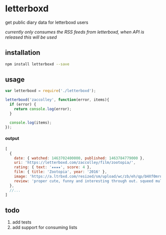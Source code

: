 # letterboxd

get public diary data for letterboxd users

_currently only consumes the RSS feeds from letterboxd, when API is released this will be used_

## installation

```bash
npm install letterboxd --save
```

## usage

```javascript
var letterboxd = require('./letterboxd');

letterboxd('zaccolley', function(error, items){
  if (error) {
    return console.log(error);
  }

  console.log(items);
});
```

#### output

```javascript
[
  {
    date: { watched: 1463702400000, published: 1463784779000 },
    uri: 'https://letterboxd.com/zaccolley/film/zootopia/',
    rating: { text: '★★★★', score: 4 },
    film: { title: 'Zootopia', year: '2016' },
    image: 'https://a.ltrbxd.com/resized/sm/upload/wc/zb/eh/qp/bHXf0mrnnRthdWI9MuAMlPftnZK-0-150-0-225-crop.jpg?k=caad643ac9',
    review: 'proper cute, funny and interesting through out. squeed multiple times\nwould be 4 is there wasn\'t so much product placement ahhh'
  },
  //...
]
```

## todo

1. add tests
2. add support for consuming lists
